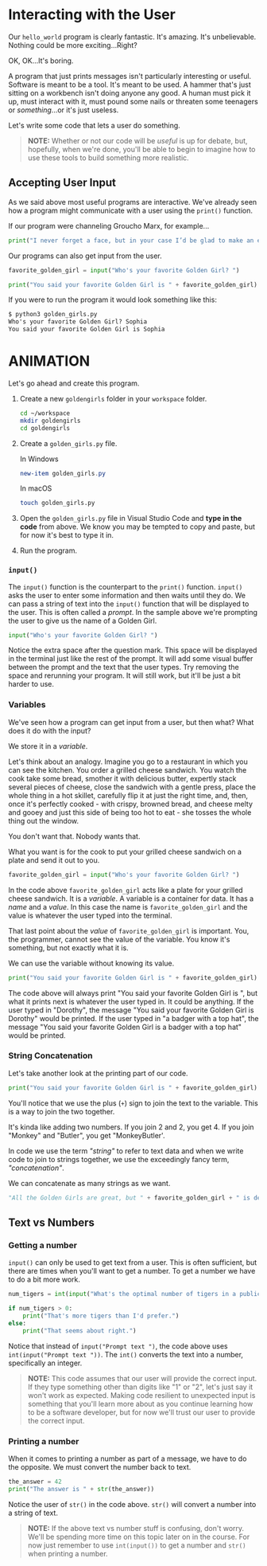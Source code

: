 # Interacting with the User

Our `hello_world` program is clearly fantastic. It's amazing. It's unbelievable. Nothing could be more exciting...Right?

OK, OK...It's boring.

A program that just prints messages isn't particularly interesting or useful. Software is meant to be a tool. It's meant to be used. A hammer that's just sitting on a workbench isn't doing anyone any good. A human must pick it up, must interact with it, must pound some nails or threaten some teenagers or _something_...or it's just useless.

Let's write some code that lets a user do something.

> **NOTE:** Whether or not our code will be _useful_ is up for debate, but, hopefully, when we're done, you'll be able to begin to imagine how to use these tools to build something more realistic.

## Accepting User Input

As we said above most useful programs are interactive. We've already seen how a program might communicate with a user using the `print()` function.

If our program were channeling Groucho Marx, for example...

```python
print("I never forget a face, but in your case I’d be glad to make an exception.")
```

Our programs can also get input from the user.

```python
favorite_golden_girl = input("Who's your favorite Golden Girl? ")

print("You said your favorite Golden Girl is " + favorite_golden_girl)
```

If you were to run the program it would look something like this:

```txt
$ python3 golden_girls.py 
Who's your favorite Golden Girl? Sophia
You said your favorite Golden Girl is Sophia
```
# ANIMATION

Let's go ahead and create this program.

1. Create a new `goldengirls` folder in your `workspace` folder.

    ```sh
    cd ~/workspace
    mkdir goldengirls
    cd goldengirls
    ```

1. Create a `golden_girls.py` file.

    In Windows
    ```powershell
    new-item golden_girls.py
    ```

    In macOS
    ```sh
    touch golden_girls.py
    ```

1. Open the `golden_girls.py` file in Visual Studio Code and **type in the code** from above. We know you may be tempted to copy and paste, but for now it's best to type it in.

1. Run the program.

### `input()`

The `input()` function is the counterpart to the `print()` function. `input()` asks the user to enter some information and then waits until they do. We can pass a string of text into the `input()` function that will be displayed to the user. This is often called a _prompt_. In the sample above we're prompting the user to give us the name of a Golden Girl.

```python
input("Who's your favorite Golden Girl? ")
```

Notice the extra space after the question mark. This space will be displayed in the terminal just like the rest of the prompt. It will add some visual buffer between the prompt and the text that the user types. Try removing the space and rerunning your program. It will still work, but it'll be just a bit harder to use.

### Variables

We've seen how a program can get input from a user, but then what? What does it do with the input?

We store it in a _variable_.

Let's think about an analogy. Imagine you go to a restaurant in which you can see the kitchen. You order a grilled cheese sandwich. You watch the cook take some bread, smother it with delicious butter, expertly stack several pieces of cheese, close the sandwich with a gentle press, place the whole thing in a hot skillet, carefully flip it at just the right time, and, then, once it's perfectly cooked - with crispy, browned bread, and cheese melty and gooey and just this side of being too hot to eat - she tosses the whole thing out the window.

You don't want that. Nobody wants that.

What you want is for the cook to put your grilled cheese sandwich on a plate and send it out to you.

```python
favorite_golden_girl = input("Who's your favorite Golden Girl? ")
```

In the code above `favorite_golden_girl` acts like a plate for your grilled cheese sandwich. It is a _variable_. A variable is a container for data. It has a _name_ and a _value_. In this case the name is `favorite_golden_girl` and the value is whatever the user typed into the terminal.

That last point about the _value_ of `favorite_golden_girl` is important. You, the programmer, cannot see the value of the variable. You know it's something, but not exactly what it is.

We can use the variable without knowing its value.

```python
print("You said your favorite Golden Girl is " + favorite_golden_girl)
```

The code above will always print "You said your favorite Golden Girl is ", but what it prints next is whatever the user typed in. It could be anything. If the user typed in "Dorothy", the message "You said your favorite Golden Girl is Dorothy" would be printed. If the user typed in "a badger with a top hat", the message "You said your favorite Golden Girl is a badger with a top hat" would be printed.

### String Concatenation

Let's take another look at the printing part of our code.

```python
print("You said your favorite Golden Girl is " + favorite_golden_girl)
```

You'll notice that we use the plus (`+`) sign to join the text to the variable. This is a way to join the two together.

It's kinda like adding two numbers. If you join 2 and 2, you get 4. If you join "Monkey" and "Butler", you get "MonkeyButler'.

In code we use the term _"string"_ to refer to text data and when we write code to join to strings together, we use the exceedingly fancy term, _"concatenation"_.

We can concatenate as many strings as we want.

```python
"All the Golden Girls are great, but " + favorite_golden_girl + " is definitely the best!"
```

## Text vs Numbers

### Getting a number

`input()` can only be used to get text from a user. This is often sufficient, but there are times when you'll want to get a number. To get a number we have to do a bit more work.

```python
num_tigers = int(input("What's the optimal number of tigers in a public restroom? ")

if num_tigers > 0:
    print("That's more tigers than I'd prefer.")
else:
    print("That seems about right.")
```

Notice that instead of `input("Prompt text ")`, the code above uses `int(input("Prompt text "))`. The `int()` converts the text into a number, specifically an integer.

> **NOTE:** This code assumes that our user will provide the correct input. If they type something other than digits like "1" or "2", let's just say it won't work as expected. Making code resilient to unexpected input is something that you'll learn more about as you continue learning how to be a software developer, but for now we'll trust our user to provide the correct input.

### Printing a number

When it comes to printing a number as part of a message, we have to do the opposite. We must convert the number back to text.

```python
the_answer = 42
print("The answer is " + str(the_answer))
```

Notice the user of `str()` in the code above. `str()` will convert a number into a string of text.

> **NOTE:** If the above text vs number stuff is confusing, don't worry. We'll be spending more time on this topic later on in the course. For now just remember to use `int(input())` to get a number and `str()` when printing a number.
